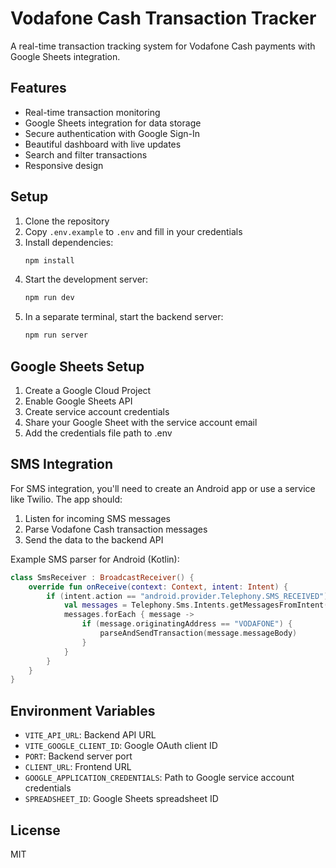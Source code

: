# Vodafone Cash Transaction Tracker

A real-time transaction tracking system for Vodafone Cash payments with Google Sheets integration.

## Features

- Real-time transaction monitoring
- Google Sheets integration for data storage
- Secure authentication with Google Sign-In
- Beautiful dashboard with live updates
- Search and filter transactions
- Responsive design

## Setup

1. Clone the repository
2. Copy `.env.example` to `.env` and fill in your credentials
3. Install dependencies:
   ```bash
   npm install
   ```
4. Start the development server:
   ```bash
   npm run dev
   ```
5. In a separate terminal, start the backend server:
   ```bash
   npm run server
   ```

## Google Sheets Setup

1. Create a Google Cloud Project
2. Enable Google Sheets API
3. Create service account credentials
4. Share your Google Sheet with the service account email
5. Add the credentials file path to .env

## SMS Integration

For SMS integration, you'll need to create an Android app or use a service like Twilio. The app should:

1. Listen for incoming SMS messages
2. Parse Vodafone Cash transaction messages
3. Send the data to the backend API

Example SMS parser for Android (Kotlin):

```kotlin
class SmsReceiver : BroadcastReceiver() {
    override fun onReceive(context: Context, intent: Intent) {
        if (intent.action == "android.provider.Telephony.SMS_RECEIVED") {
            val messages = Telephony.Sms.Intents.getMessagesFromIntent(intent)
            messages.forEach { message ->
                if (message.originatingAddress == "VODAFONE") {
                    parseAndSendTransaction(message.messageBody)
                }
            }
        }
    }
}
```

## Environment Variables

- `VITE_API_URL`: Backend API URL
- `VITE_GOOGLE_CLIENT_ID`: Google OAuth client ID
- `PORT`: Backend server port
- `CLIENT_URL`: Frontend URL
- `GOOGLE_APPLICATION_CREDENTIALS`: Path to Google service account credentials
- `SPREADSHEET_ID`: Google Sheets spreadsheet ID

## License

MIT
